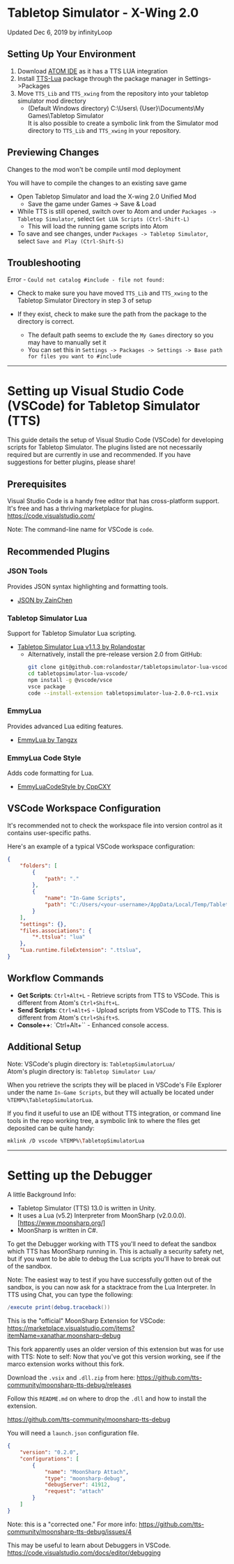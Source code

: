 # Tabletop Simulator - X-Wing 2.0
Updated Dec 6, 2019 by infinityLoop


## Setting Up Your Environment

1.  Download [ATOM IDE](https://atom.io/) as it has a TTS LUA integration
2.  Install [TTS-Lua](https://atom.io/packages/tabletopsimulator-lua) package through the package manager in Settings->Packages
3.  Move `TTS_Lib` and `TTS_xwing` from the repository into your tabletop simulator mod directory
    * (Default Windows directory) C:\Users\ {User}\Documents\My Games\Tabletop Simulator\
    It is also possible to create a symbolic link from the Simulator mod directory to `TTS_Lib` and `TTS_xwing` in your repository.


## Previewing Changes
Changes to the mod won't be compile until mod deployment

You will have to compile the changes to an existing save game
* Open Tabletop Simulator and load the X-wing 2.0 Unified Mod
    * Save the game under Games -> Save & Load
* While TTS is still opened, switch over to Atom and under `Packages -> Tabletop Simulator`, select `Get LUA Scripts (Ctrl-Shift-L)`
    * This will load the running game scripts into Atom
* To save and see changes, under `Packages -> Tabletop Simulator`, select `Save and Play (Ctrl-Shift-S)`

## Troubleshooting

Error - `Could not catalog #include - file not found:`
* Check to make sure you have moved `TTS_Lib` and `TTS_xwing` to the Tabletop Simulator Directory in step 3 of setup

* If they exist, check to make sure the path from the package to the directory is correct.
    * The default path seems to exclude the `My Games` directory so you may have to manually set it
    * You can set this in `Settings -> Packages -> Settings -> Base path for files you want to #include`


<hr>

# Setting up Visual Studio Code (VSCode) for Tabletop Simulator (TTS)

This guide details the setup of Visual Studio Code (VSCode) for developing scripts for Tabletop Simulator. The plugins listed are not necessarily required but are currently in use and recommended. If you have suggestions for better plugins, please share!

## Prerequisites
Visual Studio Code is a handy free editor that has cross-platform support. It's free and has a thriving marketplace for plugins.
https://code.visualstudio.com/

Note: The command-line name for VSCode is `code`.

## Recommended Plugins

### JSON Tools
Provides JSON syntax highlighting and formatting tools.
- [JSON by ZainChen](https://marketplace.visualstudio.com/items?itemName=ZainChen.json)

### Tabletop Simulator Lua
Support for Tabletop Simulator Lua scripting.
- [Tabletop Simulator Lua v1.1.3 by Rolandostar](https://marketplace.visualstudio.com/items?itemName=rolandostar.tabletopsimulator-lua)
    - Alternatively, install the pre-release version 2.0 from GitHub:
      ```bash
      git clone git@github.com:rolandostar/tabletopsimulator-lua-vscode.git
      cd tabletopsimulator-lua-vscode/
      npm install -g @vscode/vsce
      vsce package
      code --install-extension tabletopsimulator-lua-2.0.0-rc1.vsix
      ```

### EmmyLua
Provides advanced Lua editing features.
- [EmmyLua by Tangzx](https://marketplace.visualstudio.com/items?itemName=tangzx.emmylua)

### EmmyLua Code Style
Adds code formatting for Lua.
- [EmmyLuaCodeStyle by CppCXY](https://marketplace.visualstudio.com/items?itemName=CppCXY.emmylua-codestyle)

## VSCode Workspace Configuration

It's recommended not to check the workspace file into version control as it contains user-specific paths.

Here's an example of a typical VSCode workspace configuration:

```json
{
    "folders": [
        {
            "path": "."
        },
        {
            "name": "In-Game Scripts",
            "path": "C:/Users/<your-username>/AppData/Local/Temp/TabletopSimulatorLua"
        }
    ],
    "settings": {},
    "files.associations": {
        "*.ttslua": "lua"
    },
    "Lua.runtime.fileExtension": ".ttslua",
}
```

## Workflow Commands

- **Get Scripts**: `Ctrl+Alt+L` - Retrieve scripts from TTS to VSCode. This is different from Atom's `Ctrl+Shift+L`.
- **Send Scripts**: `Ctrl+Alt+S` - Upload scripts from VSCode to TTS. This is different from Atom's `Ctrl+Shift+S`.
- **Console++**: `Ctrl+Alt+\`` - Enhanced console access.

## Additional Setup

Note: VSCode's plugin directory is: `TabletopSimulatorLua/`
<br/>Atom's plugin directory is: `Tabletop Simulator Lua/`

When you retrieve the scripts they will be placed in VSCode's File
Explorer under the name `In-Game Scripts`, but they will actually be located
under `%TEMP%\TabletopSimulatorLua`.

If you find it useful to use an IDE without TTS integration,
or command line tools in the repo working tree,
a symbolic link to where the files get deposited can be quite handy:
```sh
mklink /D vscode %TEMP%\TabletopSimulatorLua
```
<hr>

# Setting up the Debugger

A little Background Info: 
* Tabletop Simulator (TTS) 13.0 is written in Unity.
* It uses a Lua (v5.2) Interpreter from MoonSharp (v2.0.0.0). [https://www.moonsharp.org/]
* MoonSharp is written in C#.

To get the Debugger working with TTS you'll need to defeat the sandbox
which TTS has MoonSharp running in. This is actually a security safety net, but
if you want to be able to debug the Lua scripts you'll have to break out of the sandbox.

Note: The easiest way to test if you have successfully gotten out of the sandbox, is you can now ask for a stacktrace from the Lua Interpreter.
In TTS using Chat, you can type the following:
```lua
/execute print(debug.traceback())
```

This is the "official" MoonSharp Extension for VSCode:
https://marketplace.visualstudio.com/items?itemName=xanathar.moonsharp-debug

This fork apparently uses an older version of this extension but was for use with TTS:
Note to self: Now that you've got this version working, see if the marco extension works without this fork.

Download the `.vsix` and `.dll.zip` from here:
https://github.com/tts-community/moonsharp-tts-debug/releases

Follow this `README.md` on where to drop the `.dll` and how to install the extension.

https://github.com/tts-community/moonsharp-tts-debug


You will need a `launch.json` configuration file.
```json
{
    "version": "0.2.0",
    "configurations": [
        {
            "name": "MoonSharp Attach",
            "type": "moonsharp-debug",
            "debugServer": 41912,
            "request": "attach"
        }
    ]
}
```
Note: this is a "corrected one."
For more info: https://github.com/tts-community/moonsharp-tts-debug/issues/4

This may be useful to learn about Debuggers in VSCode.
https://code.visualstudio.com/docs/editor/debugging





